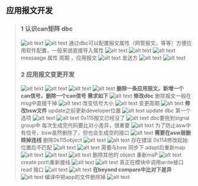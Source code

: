 ##  应用报文开发
> ### 1 认识can矩阵 dbc
> ![alt text](image.png)
> ![alt text](image-2.png)
> 通过dbc可以配置报文属性（网管报文，等等）方便应用软件配置，一般来说直接导入属性
> ![alt text](image-3.png)
> ![alt text](image-4.png)
> ![alt text](image-5.png)
> messaage 属性
> 周期 ，应用报文
> ![alt text](image-6.png)
> 发送方
> ![alt text](image-7.png)
> ![alt text](image-8.png)
> ### 2 应用报文变更开发
> ![alt text](image-9.png)
> ![alt text](image-10.png)
> ![alt text](image-11.png)
> ![alt text](image-12.png)
> **删除一条应用报文，新增一个can信号，删除一个can信号**
> **需求如下**
> ![alt text](image-14.png)
> **修改dbc**
> 删除报文一般在msg中直接干掉
> ![alt text](image-15.png)
> 改变信号大小
> ![alt text](image-16.png)
> 变更周期
> ![alt text](image-17.png)
> **修改bsw文件**
> update之前更新developer位置
> ![alt text](image-19.png)
> update dbc
> 第一个选项
> ![alt text](image-18.png)
> ![alt text](image-20.png)
> 0x115报文已经没了
> ![alt text](image-21.png)
> dbc要拖到signal group中
> 每次生成完代码要比对小差异，很重要
> ![alt text](image-22.png)
> 为了防止asw中有信号，bsw虽然删除了，但也会生成空的接口
> ![alt text](image-23.png)
> **需要在asw层删除掉连线**
> 删除0x115object
> ![alt text](image-24.png)
> ![alt text](image-25.png)
> 存在错误 0x114修改起始位置后不匹配
> ![alt text](image-27.png)
> ![alt text](image-26.png)
> 需要与bsw 同步下 adapt后重新map
> ![alt text](image-28.png)
> ![alt text](image-29.png)
> ![alt text](image-30.png)
> 删除其他的 object 重新maP
> ![alt text](image-31.png)
> create port\重新接线
> ![alt text](image-32.png)
> ![alt text](image-33.png)
> 真正在模块中调用write接口 read 接口
> ![alt text](image-34.png)
> ![alt text](image-35.png)
> **在beyond compare中比对下差异**
> ![alt text](image-36.png)
> 编译中把app的文件删除掉
> ![alt text](image-37.png)